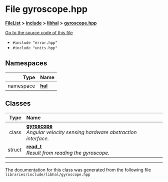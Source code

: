 

# File gyroscope.hpp



[**FileList**](files.md) **>** [**include**](dir_cba0faac6e93618a6e2539705915bd70.md) **>** [**libhal**](dir_c21661262b37aa135a14febc024e67d7.md) **>** [**gyroscope.hpp**](gyroscope_8hpp.md)

[Go to the source code of this file](gyroscope_8hpp_source.md)



* `#include "error.hpp"`
* `#include "units.hpp"`













## Namespaces

| Type | Name |
| ---: | :--- |
| namespace | [**hal**](namespacehal.md) <br> |


## Classes

| Type | Name |
| ---: | :--- |
| class | [**gyroscope**](classhal_1_1gyroscope.md) <br>_Angular velocity sensing hardware abstraction interface._  |
| struct | [**read\_t**](structhal_1_1gyroscope_1_1read__t.md) <br>_Result from reading the gyroscope._  |



















































------------------------------
The documentation for this class was generated from the following file `libraries/include/libhal/gyroscope.hpp`

